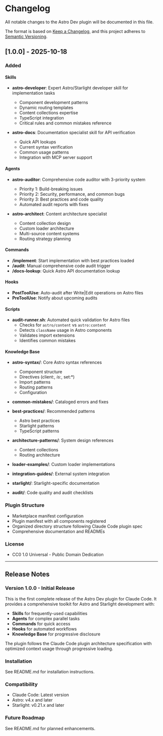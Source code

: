 # Changelog

All notable changes to the Astro Dev plugin will be documented in this file.

The format is based on [Keep a Changelog](https://keepachangelog.com/en/1.0.0/),
and this project adheres to [Semantic Versioning](https://semver.org/spec/v2.0.0.html).

## [1.0.0] - 2025-10-18

### Added

#### Skills
- **astro-developer**: Expert Astro/Starlight developer skill for implementation tasks
  - Component development patterns
  - Dynamic routing templates
  - Content collections expertise
  - TypeScript integration
  - Critical rules and common mistakes reference

- **astro-docs**: Documentation specialist skill for API verification
  - Quick API lookups
  - Current syntax verification
  - Common usage patterns
  - Integration with MCP server support

#### Agents
- **astro-auditor**: Comprehensive code auditor with 3-priority system
  - Priority 1: Build-breaking issues
  - Priority 2: Security, performance, and common bugs
  - Priority 3: Best practices and code quality
  - Automated audit reports with fixes

- **astro-architect**: Content architecture specialist
  - Content collection design
  - Custom loader architecture
  - Multi-source content systems
  - Routing strategy planning

#### Commands
- **/implement**: Start implementation with best practices loaded
- **/audit**: Manual comprehensive code audit trigger
- **/docs-lookup**: Quick Astro API documentation lookup

#### Hooks
- **PostToolUse**: Auto-audit after Write|Edit operations on Astro files
- **PreToolUse**: Notify about upcoming audits

#### Scripts
- **audit-runner.sh**: Automated quick validation for Astro files
  - Checks for `astro/content` vs `astro:content`
  - Detects `className` usage in Astro components
  - Validates import extensions
  - Identifies common mistakes

#### Knowledge Base
- **astro-syntax/**: Core Astro syntax references
  - Component structure
  - Directives (client:*, is:*, set:*)
  - Import patterns
  - Routing patterns
  - Configuration

- **common-mistakes/**: Cataloged errors and fixes
- **best-practices/**: Recommended patterns
  - Astro best practices
  - Starlight patterns
  - TypeScript patterns

- **architecture-patterns/**: System design references
  - Content collections
  - Routing architecture

- **loader-examples/**: Custom loader implementations
- **integration-guides/**: External system integration
- **starlight/**: Starlight-specific documentation
- **audit/**: Code quality and audit checklists

### Plugin Structure
- Marketplace manifest configuration
- Plugin manifest with all components registered
- Organized directory structure following Claude Code plugin spec
- Comprehensive documentation and READMEs

### License
- CC0 1.0 Universal - Public Domain Dedication

---

## Release Notes

### Version 1.0.0 - Initial Release

This is the first complete release of the Astro Dev plugin for Claude Code. It provides a comprehensive toolkit for Astro and Starlight development with:

- **Skills** for frequently-used capabilities
- **Agents** for complex parallel tasks
- **Commands** for quick access
- **Hooks** for automated workflows
- **Knowledge Base** for progressive disclosure

The plugin follows the Claude Code plugin architecture specification with optimized context usage through progressive loading.

### Installation

See README.md for installation instructions.

### Compatibility

- Claude Code: Latest version
- Astro: v4.x and later
- Starlight: v0.21.x and later

### Future Roadmap

See README.md for planned enhancements.
